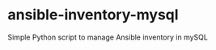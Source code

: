 ansible-inventory-mysql
=======================

Simple Python script to manage Ansible inventory in mySQL
